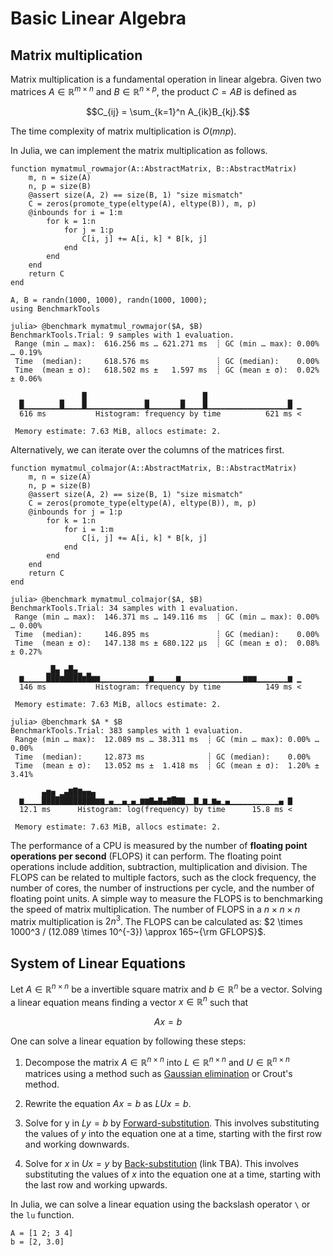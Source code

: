 # Basic Linear Algebra

## Matrix multiplication
Matrix multiplication is a fundamental operation in linear algebra. Given two matrices $A\in \mathbb{R}^{m\times n}$ and $B\in \mathbb{R}^{n\times p}$, the product $C = AB$ is defined as
```math
C_{ij} = \sum_{k=1}^n A_{ik}B_{kj}.
```
The time complexity of matrix multiplication is $O(mnp)$.

In Julia, we can implement the matrix multiplication as follows.

```@repl linalg
function mymatmul_rowmajor(A::AbstractMatrix, B::AbstractMatrix)
    m, n = size(A)
    n, p = size(B)
    @assert size(A, 2) == size(B, 1) "size mismatch"
    C = zeros(promote_type(eltype(A), eltype(B)), m, p)
    @inbounds for i = 1:m
        for k = 1:n
            for j = 1:p
                C[i, j] += A[i, k] * B[k, j]
            end
        end
    end
    return C
end
```

```@repl linalg
A, B = randn(1000, 1000), randn(1000, 1000);
using BenchmarkTools
```

```julia-repl
julia> @benchmark mymatmul_rowmajor($A, $B)
BenchmarkTools.Trial: 9 samples with 1 evaluation.
 Range (min … max):  616.256 ms … 621.271 ms  ┊ GC (min … max): 0.00% … 0.19%
 Time  (median):     618.576 ms               ┊ GC (median):    0.00%
 Time  (mean ± σ):   618.502 ms ±   1.597 ms  ┊ GC (mean ± σ):  0.02% ± 0.06%

  ▁        ▁    █             ▁       ▁    █                  ▁  
  █▁▁▁▁▁▁▁▁█▁▁▁▁█▁▁▁▁▁▁▁▁▁▁▁▁▁█▁▁▁▁▁▁▁█▁▁▁▁█▁▁▁▁▁▁▁▁▁▁▁▁▁▁▁▁▁▁█ ▁
  616 ms           Histogram: frequency by time          621 ms <

 Memory estimate: 7.63 MiB, allocs estimate: 2.
```
 
Alternatively, we can iterate over the columns of the matrices first.
```@repl linalg
function mymatmul_colmajor(A::AbstractMatrix, B::AbstractMatrix)
    m, n = size(A)
    n, p = size(B)
    @assert size(A, 2) == size(B, 1) "size mismatch"
    C = zeros(promote_type(eltype(A), eltype(B)), m, p)
    @inbounds for j = 1:p
        for k = 1:n
            for i = 1:m
                C[i, j] += A[i, k] * B[k, j]
            end
        end
    end
    return C
end
```

```julia-repl
julia> @benchmark mymatmul_colmajor($A, $B)
BenchmarkTools.Trial: 34 samples with 1 evaluation.
 Range (min … max):  146.371 ms … 149.116 ms  ┊ GC (min … max): 0.00% … 0.00%
 Time  (median):     146.895 ms               ┊ GC (median):    0.00%
 Time  (mean ± σ):   147.138 ms ± 680.122 μs  ┊ GC (mean ± σ):  0.08% ± 0.27%

        ▁█▄ ▄█▄▁ ▁                                               
  ▆▁▁▁▁▁███▆████▆█▆▆▁▁▁▁▁▁▁▁▁▁▁▆▁▁▁▁▁▆▁▁▁▁▁▁▁▁▁▁▁▁▁▁▆▆▆▁▁▁▁▁▁▁▆ ▁
  146 ms           Histogram: frequency by time          149 ms <

 Memory estimate: 7.63 MiB, allocs estimate: 2.
```
    
```julia-repl
julia> @benchmark $A * $B
BenchmarkTools.Trial: 383 samples with 1 evaluation.
 Range (min … max):  12.089 ms … 38.311 ms  ┊ GC (min … max): 0.00% … 0.00%
 Time  (median):     12.873 ms              ┊ GC (median):    0.00%
 Time  (mean ± σ):   13.052 ms ±  1.418 ms  ┊ GC (mean ± σ):  1.20% ± 3.41%

       ▄▆▅ ▂▄▇█▇▅▅▄                                            
  ▆▁▁▁▁████████████▆▆▁▄▁▁▄▁▄▁▆▆▇▄▇▄▇█▇▇▁▁▇▁▆▁▆▄▁▄▁▁▁▁▁▁▁▁▁▁▁▄ ▇
  12.1 ms      Histogram: log(frequency) by time      15.8 ms <

 Memory estimate: 7.63 MiB, allocs estimate: 2.
```

The performance of a CPU is measured by the number of **floating point operations per second** (FLOPS) it can perform. The floating point operations include addition, subtraction, multiplication and division. The FLOPS can be related to multiple factors, such as the clock frequency, the number of cores, the number of instructions per cycle, and the number of floating point units. A simple way to measure the FLOPS is to benchmarking the speed of matrix multiplication.
The number of FLOPS in a $n\times n\times n$ matrix multiplication is $2n^3$. The FLOPS can be calculated as: $2 \times 1000^3 / (12.089 \times 10^{-3}) \approx 165~{\rm GFLOPS}$.

## System of Linear Equations
Let $A\in \mathbb{R}^{n\times n}$ be a invertible square matrix and $b \in \mathbb{R}^n$ be a vector. Solving a linear equation means finding a vector $x\in\mathbb{R}^n$ such that
```math
A x = b
```

One can solve a linear equation by following these steps:

1. Decompose the matrix $A \in \mathbb{R}^{n\times n}$ into $L \in \mathbb{R}^{n\times n}$ and $U \in \mathbb{R}^{n\times n}$ matrices using a method such as [Gaussian elimination](@ref) or Crout's method.

2. Rewrite the equation $Ax = b$ as $LUx = b$.

3. Solve for y in $Ly = b$ by [Forward-substitution](@ref). This involves substituting the values of $y$ into the equation one at a time, starting with the first row and working downwards.

4. Solve for $x$ in $Ux = y$ by [Back-substitution](@ref) (link TBA). This involves substituting the values of $x$ into the equation one at a time, starting with the last row and working upwards.

In Julia, we can solve a linear equation using the backslash operator `\` or the `lu` function.

```@repl linalg
A = [1 2; 3 4]
b = [2, 3.0]
```